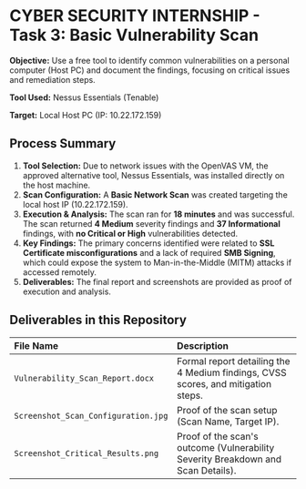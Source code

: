 # CYBER SECURITY INTERNSHIP - Task 3: Basic Vulnerability Scan

**Objective:** Use a free tool to identify common vulnerabilities on a personal computer (Host PC) and document the findings, focusing on critical issues and remediation steps.

**Tool Used:** Nessus Essentials (Tenable)

**Target:** Local Host PC (IP: 10.22.172.159)

## Process Summary

1.  **Tool Selection:** Due to network issues with the OpenVAS VM, the approved alternative tool, Nessus Essentials, was installed directly on the host machine.
2.  **Scan Configuration:** A **Basic Network Scan** was created targeting the local host IP (10.22.172.159).
3.  **Execution & Analysis:** The scan ran for **18 minutes** and was successful. The scan returned **4 Medium** severity findings and **37 Informational** findings, with **no Critical or High** vulnerabilities detected.
4.  **Key Findings:** The primary concerns identified were related to **SSL Certificate misconfigurations** and a lack of required **SMB Signing**, which could expose the system to Man-in-the-Middle (MITM) attacks if accessed remotely.
5.  **Deliverables:** The final report and screenshots are provided as proof of execution and analysis.

## Deliverables in this Repository

| File Name | Description |
| :--- | :--- |
| `Vulnerability_Scan_Report.docx` | Formal report detailing the 4 Medium findings, CVSS scores, and mitigation steps. |
| `Screenshot_Scan_Configuration.jpg` | Proof of the scan setup (Scan Name, Target IP). |
| `Screenshot_Critical_Results.png` | Proof of the scan's outcome (Vulnerability Severity Breakdown and Scan Details). |
